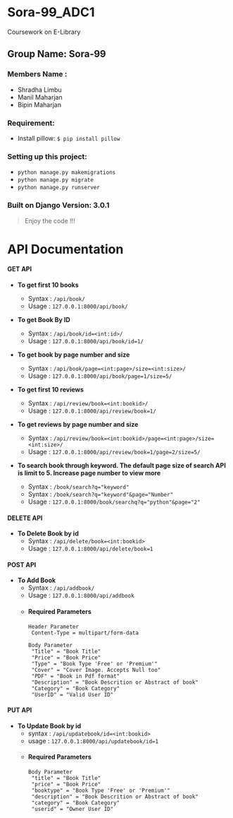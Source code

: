 # Sora-99_ADC1
 Coursework on E-Library
 
## Group Name: Sora-99
### Members Name : 
- Shradha Limbu
- Manil Maharjan
- Bipin Maharjan
 
 
### Requirement:
 - Install pillow: ``` $ pip install pillow ```
 
### Setting up this project:
- ```python manage.py makemigrations```
- ```python manage.py migrate```
- ```python manage.py runserver```

### Built on Django Version: 3.0.1
> Enjoy the code !!!

#
# API Documentation

#### GET API
- **To get first 10 books**
  - Syntax : ```/api/book/```
  - Usage : ```127.0.0.1:8000/api/book/```

- **To get Book By ID**
   - Syntax : ```/api/book/id=<int:id>/```
   - Usage : ```127.0.0.1:8000/api/book/id=1/```

- **To get book by page number and size**
  - Syntax : ```/api/book/page=<int:page>/size=<int:size>/```
  - Usage : ```127.0.0.1:8000/api/book/page=1/size=5/```

- **To get first 10 reviews**
  - Syntax : ```/api/review/book=<int:bookid>/```
  - Usage : ```127.0.0.1:8000/api/review/book=1/```

- **To get reviews by page number and size**
  - Syntax : ```/api/review/book=<int:bookid>/page=<int:page>/size=<int:size>/```
  - Usage : ```127.0.0.1:8000/api/review/book=1/page=2/size=5/```
 
- **To search book through keyword. The default page size of search API is limit to 5. Increase page number to view more**
  - Syntax : ```/book/search?q="keyword"```
  - Syntax : ```/book/search?q="keyword"&page="Number"```
  - Usage : ```127.0.0.1:8000/book/searchq?q="python"&page="2"```

#### DELETE API
- **To Delete Book by id**
  - Syntax : ```/api/delete/book=<int:bookid>```
  - Usage : ```127.0.0.1:8000/api/delete/book=1```

#### POST API
- **To Add Book**
  - Syntax : ```/api/addbook/```
  - Usage : ``127.0.0.1:8000/api/addbook``
  - #### Required Parameters
    ```
    Header Parameter
     Content-Type = multipart/form-data
    
    Body Parameter
     "Title" = "Book Title"
     "Price" = "Book Price"
     "Type" = "Book Type 'Free' or 'Premium'"
     "Cover" = "Cover Image. Accepts Null too"
     "PDF" = "Book in Pdf format"
     "Description" = "Book Descrition or Abstract of book"
     "Category" = "Book Category"
     "UserID" = "Valid User ID"
    ```
  
#### PUT API
- **To Update Book by id**
  - syntax : ```/api/updatebook/id=<int:bookid>```
  - usage : ```127.0.0.1:8000/api/updatebook/id=1```
  - #### Required Parameters
    ```
    Body Parameter
     "title" = "Book Title"
     "price" = "Book Price"
     "booktype" = "Book Type 'Free' or 'Premium'"
     "description" = "Book Descrition or Abstract of book"
     "category" = "Book Category"
     "userid" = "Owner User ID"
    ```
